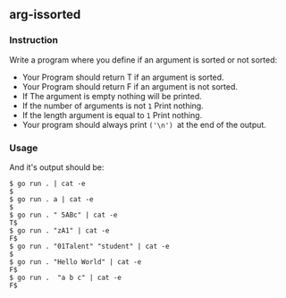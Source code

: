 ## arg-issorted

### Instruction

Write a program where you define if an argument is sorted or not sorted:
- Your Program should return T if an argument is sorted.
- Your Program should return F if an argument is not sorted.
- If The argument is empty nothing will be printed.
- If the number of arguments is not `1` Print nothing.
- If the length argument is equal to `1` Print nothing.
- Your program should always print `('\n') `at the end of the output.

### Usage

And it's output should be:

```console
$ go run . | cat -e
$
$ go run . a | cat -e
$
$ go run . " 5ABc" | cat -e
T$
$ go run . "zA1" | cat -e
F$
$ go run . "01Talent" "student" | cat -e
$
$ go run . "Hello World" | cat -e
F$
$ go run .  "a b c" | cat -e
F$
```

